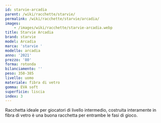 ```yaml
---
id: starvie-arcadia
parent: /wiki/racchette/starvie/
permalink: /wiki/racchette/starvie/arcadia/
images:
    - /images/wiki/racchette/starvie-arcadia.webp
title: Starvie Arcadia
brand: starvie
model: Arcadia
marca: 'starvie '
modello: arcadia
anno: '2021'
prezzo: '80'
forma: rotonda
bilanciamento: ''
peso: 350-385
livello: uomo
materiale: fibra di vetro
gomma: EVA soft
superficie: liscia
index: 3
---
```

Racchetta ideale per giocatori di livello intermedio, costruita interamente in fibra di vetro è una buona racchetta per entrambe le fasi di gioco.